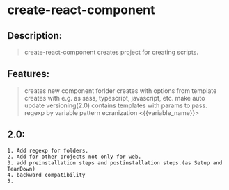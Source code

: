 # create-react-component

## Description:
> create-react-component creates project for creating scripts.

## Features:
> creates new component forlder
> creates with options from template
> creates with e.g. as sass, typescript, javascript, etc.
> make auto update versioning(2.0)
> contains templates with params to pass.
> regexp by variable pattern ecranization <{{variable_name}}>

## 2.0:
    1. Add regexp for folders.
    2. Add for other projects not only for web.
    3. add preinstallation steps and postinstallation steps.(as Setup and TearDown)
    4. backward compatibility
    5. 